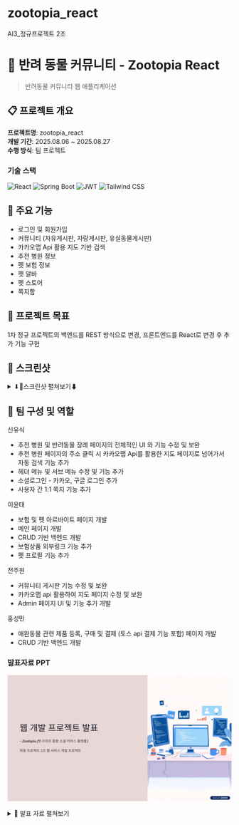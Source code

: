 # zootopia_react
AI3_정규프로젝트 2조


# 🐾 반려 동물 커뮤니티 - Zootopia React
> 반려동물 커뮤니티 웹 애플리케이션

## 📋 프로젝트 개요

**프로젝트명**: zootopia_react  
**개발 기간**: 2025.08.06 ~ 2025.08.27  
**수행 방식**: 팀 프로젝트  

### 기술 스택
![React](https://img.shields.io/badge/React-20232A?style=for-the-badge&logo=react&logoColor=61DAFB)
![Spring Boot](https://img.shields.io/badge/Spring_Boot-F2F4F9?style=for-the-badge&logo=spring-boot)
![JWT](https://img.shields.io/badge/JWT-black?style=for-the-badge&logo=JSON%20web%20tokens)
![Tailwind CSS](https://img.shields.io/badge/Tailwind_CSS-38B2AC?style=for-the-badge&logo=tailwind-css&logoColor=white)

## 🎯 주요 기능
 - 로그인 및 회원가입
 - 커뮤니티 (자유게시판, 자랑게시판, 유실동물게시판)
 - 카카오맵 Api 활용 지도 기반 검색
 - 추천 병원 정보
 - 펫 보험 정보
 - 펫 알바
 - 펫 스토어
 - 쪽지함

## 📁 프로젝트 목표

1차 정규 프로젝트의 백엔드를 REST 방식으로 변경, 프론트엔드를 React로 변경 후 추가 기능 구현


## 📸 스크린샷
<details>
  <summary>⬇📑스크린샷 펼쳐보기⬇</summary>
 
| **메인 페이지** |
|------------|
| <img width="1906" height="948" alt="Image" src="https://github.com/user-attachments/assets/e1f7b825-e994-4321-89cd-f53d3e14e45f" /> |

| **회원가입** |
|------------|
| <img width="1508" height="923" alt="Image" src="https://github.com/user-attachments/assets/3cc238e0-a52e-4d87-804a-4f4269d0223f" /> |

| **로그인** |
|------------|
| <img width="1902" height="953" alt="Image" src="https://github.com/user-attachments/assets/8af52efa-8651-4dd7-b7e8-7e7a16c9231d" /> |

| **스토어** |
|------------|
| <img width="1904" height="950" alt="Image" src="https://github.com/user-attachments/assets/8de58222-6162-4a08-933c-d9e187c14488" /> |

| **내 주변 찾기** |
|------------|
| <img width="1898" height="941" alt="Image" src="https://github.com/user-attachments/assets/d7932803-367f-4627-9103-67091d1e7f1b" /> |

| **펫 알바** |
|------------|
| <img width="1893" height="945" alt="Image" src="https://github.com/user-attachments/assets/cafabe00-c8d2-4aa9-9500-e4f53a7caeac" /> |

| **펫 보험** |
|------------|
| <img width="1897" height="945" alt="Image" src="https://github.com/user-attachments/assets/9dbd2799-9fe7-4b94-a6a9-5f08656a5452" /> |

| **추천 병원** |
|------------|
| <img width="1893" height="937" alt="Image" src="https://github.com/user-attachments/assets/ac16b5f5-df02-437d-9216-d0768da1cf47" /> |

| **반려동물 장례정보** |
|------------|
| <img width="1900" height="931" alt="Image" src="https://github.com/user-attachments/assets/5fb97909-b42e-46c5-bf88-9648c2716d43" /> |

| **게시판** |
|------------|
| <img width="1900" height="949" alt="Image" src="https://github.com/user-attachments/assets/9877ba82-fb3c-4a0c-a3ab-14e8353f2407" /> |

| **어드민 - 회원 관리** |
|------------|
| <img width="1879" height="736" alt="Image" src="https://github.com/user-attachments/assets/63116dda-dbab-469e-bb6a-35f18cb9b6ea" /> |

| **어드민 - 게시글 관리** |
|------------|
| <img width="1910" height="940" alt="Image" src="https://github.com/user-attachments/assets/33c73335-f86f-4beb-9521-878435690d22" /> |
<p align="center"><a href="#-스크린샷">🔼 닫기 (맨 위로) - 위의 "📑 발표 자료 펼쳐보기" 버튼을 다시 누르면 닫힙니다 🔽</a></p>
</details>


   
## 👥 팀 구성 및 역할
신유식
- 추천 병원 및 반려동물 장례 페이지의 전체적인 UI 와 기능 수정 및 보완
- 추천 병원 페이지의 주소 클릭 시 카카오맵 Api를 활용한 지도 페이지로 넘어가서 자동 검색 기능 추가
- 헤더 메뉴 및 서브 메뉴 수정 및 기능 추가
- 소셜로그인 - 카카오, 구글 로그인 추가
- 사용자 간 1:1 쪽지 기능 추가

이윤태
- 보험 및 펫 아르바이트 페이지 개발
- 메인 페이지 개발
- CRUD 기반 백엔드 개발
- 보험상품 외부링크 기능 추가
- 펫 프로필 기능 추가

전주원
- 커뮤니티 게시판 기능 수정 및 보완
- 카카오맵 api 활용하여 지도 페이지 수정 및 보완
- Admin 페이지 UI 및 기능 추가 개발

홍성민
- 애완동물 관련 제품 등록, 구매 및 결제 (토스 api 결제 기능 포함) 페이지 개발
- CRUD 기반 백엔드 개발

### 발표자료 PPT
![슬라이드 미리보기](./docs/slides/00.png)
<details>
  <summary>📑 발표 자료 펼쳐보기</summary>
  <img src="./docs/slides/01.png" width="900" />
  <img src="./docs/slides/02.png" width="900" />
  <img src="./docs/slides/03.png" width="900" />
  <img src="./docs/slides/04.png" width="900" />
  <img src="./docs/slides/05.png" width="900" />
  <img src="./docs/slides/06.png" width="900" />
  <img src="./docs/slides/07.png" width="900" />
  <img src="./docs/slides/08.png" width="900" />
  <img src="./docs/slides/09.png" width="900" />
  <img src="./docs/slides/10.png" width="900" />
  <img src="./docs/slides/11.png" width="900" />
  <img src="./docs/slides/12.png" width="900" />
  <img src="./docs/slides/13.png" width="900" />
  <img src="./docs/slides/14.png" width="900" />
  <img src="./docs/slides/15.png" width="900" />
  <img src="./docs/slides/16.png" width="900" />
  <img src="./docs/slides/17.png" width="900" />
  <img src="./docs/slides/18.png" width="900" />
  <img src="./docs/slides/19.png" width="900" />
</details>




